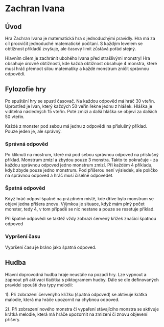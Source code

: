 
# Zachran Ivana

## Úvod

Hra Zachran Ivana je matematická hra s jednoduchými pravidly. Hra má za cíl procvičit jednoduché matematické počítaní. S každým levelem se obtížnost příkladů zvyšuje, ale časový limit zůstává pořád stejný.

Hlavním cílem je zachránit ubohého Ivana před strašlivými monstry! Hra obsahuje úrovně obtížnosti, kde každá obtížnost obsahuje 4 monstra, které musí hráč přemoct silou matematiky a každé monstrum zničit správnou odpovědí.

## Fylozofie hry

Po spuštění hry se spustí časovač. Na každou odpověd má hráč 30 vteřin. Uprostřed je Ivan, který každých 50 veřin řekne jednu z hlášek. Hláška je viditelná následných 15 vteřin. Poté zmizí a další hláška se objeví za dalších 50 vteřin.

Každé z monster pod sebou má jednu z odpovědí na příslušný příklad. Pouze jeden je, ale správný. 
### Správná odpověd
Po kliknutí na mostrum, které má pod sebou správnou odpoved na příslušný příklad. Monstrum zmizí a zbydou pouze 3 monstra. Takto to pokračuje - za každou správnou odpoved jedno monstrum zmizí. Při každém 4 příkladu, když zbyde pouze jedno monstrum. Pod příšerou není výsledek, ale políčko na správnou odpoved a hráč musí číselně odpovedet.
### Špatná odpověd
Když hráč odpoví špatně na prázdném místě, kde dříve bylo monstrum se objeví jedna příšera znovu. Výjmkou je situace, když mám plný počet monster, tedy 4, v tom případě se nic nestane a pouze se resetuje příklad.

Při špatné odpovědi se taktéž vždy zobrazí červený křížek značící špatnou odpoved
### Vypršení času
Vypršení času je bráno jako špatná odpoved.

## Hudba 

Hlavní doprovodná hudba hraje neustále na pozadí hry. Lze vypnout a zapnout při aktivaci tlačítka s piktogramem hudby. 
Dále se dle definovaných pravidel spouští dva typy melodii:

1). Při zobrazení červenýho křížku (špatná odpoved) se aktivuje krátká malodie, která ma hráče upozornit na chybnou odpoved.

2). Při zobrazení nového monstra či vypaření stávajícího monstra se aktivuje krátká melodie, která má hráče upozornit na zmizení či znovu objevení příšery.
